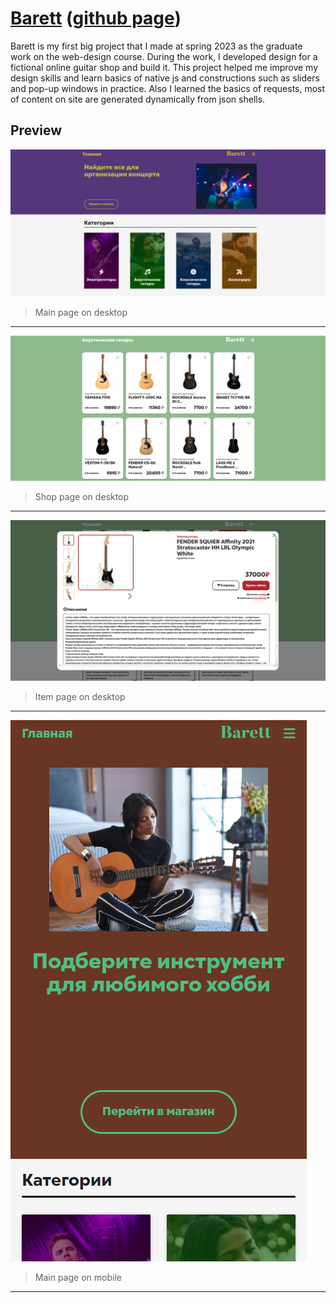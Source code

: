 # [Barett](http://barett.wd.bytic.ru) ([github page](https://github.com/Gjils/Barett))
Barett is my first big project that I made at spring 2023 as the graduate work on the web-design course. During the work, I developed design for a fictional online guitar shop and build it. This project helped me improve my design skills and learn basics of native js and constructions such as sliders and pop-up windows in practice. Also I learned the basics of requests, most of content on site are generated dynamically from json shells.
## Preview
![alt text](https://github.com/Gjils/Barett/blob/main/preview/main-desktop.png)
> Main page on desktop
---
![alt text](https://github.com/Gjils/Barett/blob/main/preview/shop-desktop.png)
> Shop page on desktop
---
![alt text](https://github.com/Gjils/Barett/blob/main/preview/item-desktop.png)
> Item page on desktop
---
![alt text](https://github.com/Gjils/Barett/blob/main/preview/main-mobile.png)</br>
> Main page on mobile
---
